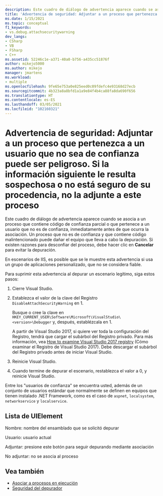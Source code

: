 ```yaml
---
description: Este cuadro de diálogo de advertencia aparece cuando se asocia a un proceso que contiene código de confianza parcial o que pertenece a un usuario que no es de confianza, inmediatamente antes de que ocurra la asociación.
title: 'Advertencia de seguridad: Adjuntar a un proceso que pertenezca a un usuario que no sea de confianza puede ser peligroso. Si la información siguiente le resulta sospechosa o no está seguro de su procedencia, no la adjunte a este proceso | Microsoft Docs'
ms.date: 1/15/2021
ms.topic: conceptual
f1_keywords:
- vs.debug.attachsecuritywarning
dev_langs:
- CSharp
- VB
- FSharp
- C++
ms.assetid: 52246c1e-a371-40a0-b756-a435cc51876f
author: mikejo5000
ms.author: mikejo
manager: jmartens
ms.workload:
- multiple
ms.openlocfilehash: 9fe65e753a0e825eed0c09fdefc4e93168d27ecb
ms.sourcegitcommit: 4b323a8a8bfd1a1a9e84f4b4ca88fa8da690f656
ms.translationtype: HT
ms.contentlocale: es-ES
ms.lasthandoff: 03/05/2021
ms.locfileid: "102160321"
---
```

# <a name="security-warning-attaching-to-a-process-owned-by-an-untrusted-user-can-be-dangerous-if-the-following-information-looks-suspicious-or-you-are-unsure-do-not-attach-to-this-process"></a>Advertencia de seguridad: Adjuntar a un proceso que pertenezca a un usuario que no sea de confianza puede ser peligroso. Si la información siguiente le resulta sospechosa o no está seguro de su procedencia, no la adjunte a este proceso

Este cuadro de diálogo de advertencia aparece cuando se asocia a un proceso que contiene código de confianza parcial o que pertenece a un usuario que no es de confianza, inmediatamente antes de que ocurra la asociación. Un proceso que no es de confianza y que contiene código malintencionado puede dañar el equipo que lleva a cabo la depuración. Si existen razones para desconfiar del proceso, debe hacer clic en **Cancelar** para evitar la depuración.

En escenarios de IIS, es posible que se le muestre esta advertencia si usa un grupo de aplicaciones personalizado, que no se considera fiable.

Para suprimir esta advertencia al depurar un escenario legítimo, siga estos pasos:

1. Cierre Visual Studio.

1. Establezca el valor de la clave del Registro `DisableAttachSecurityWarning` en 1.

   Busque o cree la clave en `HKEY_CURRENT_USER\Software\Microsoft\VisualStudio\<version>\Debugger` y, después, establézcala en 1.

   A partir de Visual Studio 2017, si quiere ver toda la configuración del Registro, tendrá que cargar el subárbol del Registro privado. Para más información, vea [How to examine Visual Studio 2017 registry](https://github.com/microsoft/VSProjectSystem/blob/master/doc/overview/examine_registry.md) (Cómo examinar el Registro de Visual Studio 2017). Debe descargar el subárbol del Registro privado antes de iniciar Visual Studio.

1. Reinicie Visual Studio.

1. Cuando termine de depurar el escenario, restablezca el valor a 0, y reinicie Visual Studio.

Entre los "usuarios de confianza" se encuentra usted, además de un conjunto de usuarios estándar que normalmente se definen en equipos que tienen instalado .NET Framework, como es el caso de `aspnet`, `localsystem`, `networkservice` y `localservice`.

## <a name="uielement-list"></a>Lista de UIElement

 Nombre: nombre del ensamblado que se solicitó depurar

 Usuario: usuario actual

 Adjuntar: presione este botón para seguir depurando mediante asociación

 No adjuntar: no se asocia al proceso

## <a name="see-also"></a>Vea también
- [Asociar a procesos en ejecución](../debugger/attach-to-running-processes-with-the-visual-studio-debugger.md)
- [Seguridad del depurador](../debugger/debugger-security.md)

